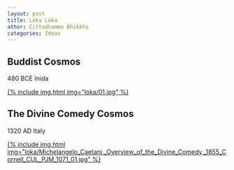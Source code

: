 ```yaml
---
layout: post
title: Loka Loka
athor: Cittadhammo Bhikkhu
categories: Ideas
---
```


## Buddist Cosmos

480 BCE Inida

[{% include img.html img="loka/01.jpg" %}](/assets/images/loka/01.jpg)

## The Divine Comedy Cosmos

1320 AD Italy

[{% include img.html img="loka/Michelangelo_Caetani,_Overview_of_the_Divine_Comedy,_1855_Cornell_CUL_PJM_1071_01.jpg" %}](/assets/images/loka/Michelangelo_Caetani,_Overview_of_the_Divine_Comedy,_1855_Cornell_CUL_PJM_1071_01.jpg)
